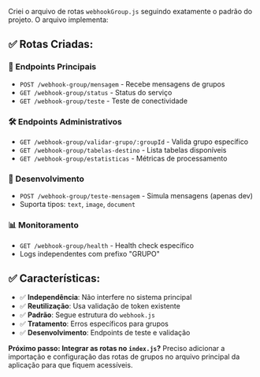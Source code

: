Criei o arquivo de rotas `webhookGroup.js` seguindo exatamente o padrão do projeto. O arquivo implementa:

## ✅ **Rotas Criadas:**

### **📡 Endpoints Principais**
- `POST /webhook-group/mensagem` - Recebe mensagens de grupos
- `GET /webhook-group/status` - Status do serviço  
- `GET /webhook-group/teste` - Teste de conectividade

### **🛠️ Endpoints Administrativos**
- `GET /webhook-group/validar-grupo/:groupId` - Valida grupo específico
- `GET /webhook-group/tabelas-destino` - Lista tabelas disponíveis
- `GET /webhook-group/estatisticas` - Métricas de processamento

### **🧪 Desenvolvimento**
- `POST /webhook-group/teste-mensagem` - Simula mensagens (apenas dev)
- Suporta tipos: `text`, `image`, `document`

### **📊 Monitoramento**
- `GET /webhook-group/health` - Health check específico
- Logs independentes com prefixo "GRUPO"

## ✅ **Características:**

- ✅ **Independência**: Não interfere no sistema principal
- ✅ **Reutilização**: Usa validação de token existente
- ✅ **Padrão**: Segue estrutura do `webhook.js`
- ✅ **Tratamento**: Erros específicos para grupos
- ✅ **Desenvolvimento**: Endpoints de teste e validação

**Próximo passo: Integrar as rotas no `index.js`?** Preciso adicionar a importação e configuração das rotas de grupos no arquivo principal da aplicação para que fiquem acessíveis.